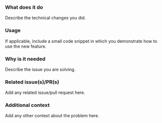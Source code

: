 <!-- markdownlint-disable MD041 -->

<!--

Before you start, please make sure your issue is understandable and reproducible.
To make your issue readable make sure you use valid Markdown syntax.

https://guides.github.com/features/mastering-markdown/

-->

### What does it do

Describe the technical changes you did.

### Usage

If applicable, include a small code snippet in which you demonstrate how to use the new feature.

### Why is it needed

Describe the issue you are solving.

### Related issue(s)/PR(s)

Add any related issue/pull request here.

### Additional context

Add any other context about the problem here.

